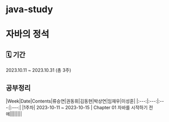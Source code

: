 # java-study
# 자바의 정석

## 🗓 기간
2023.10.11 ~ 2023.10.31 (총 3주)

## 공부정리
|Week|Date|Contents|류승연|권동휘|김동현|박상연|임재우|이성훈|
|:---:|:---:|:---:|:---:|
|1주차| 2023-10-11 ~ 2023-10-15 | Chapter 01 자바를 시작하기 전에||||||||
